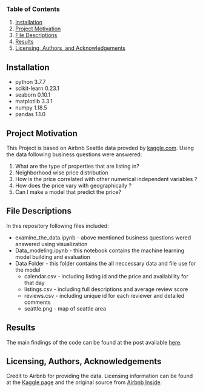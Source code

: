 
### Table of Contents

1. [Installation](#installation)
2. [Project Motivation](#motivation)
3. [File Descriptions](#files)
4. [Results](#results)
5. [Licensing, Authors, and Acknowledgements](#licensing)

## Installation <a name="installation"></a>
- python 3.7.7
- scikit-learn 0.23.1
- seaborn 0.10.1
- matplotlib 3.3.1
- numpy 1.18.5
- pandas 1.1.0

## Project Motivation<a name="motivation"></a>

This Project is based on Airbnb Seattle data provded by [kaggle.com](https://www.kaggle.com/airbnb/seattle). Using the data following business questions were answered:

1. What are the type of properties that are listing in?
2. Neighborhood wise price distribution
3. How is the price correlated with other numerical independent variables ?
4. How does the price vary with geographically ?
5. Can I make a model that predict the price?

## File Descriptions <a name="files"></a>
In this repository following files included:
- examine_the_data.ipynb - above mentioned business questions wered answered using visualization
- Data_modeling.ipynb - this notebook contains the machine learning model building and evaluation
- Data Folder - this folder contains the all neccessary data and file use for the model
  - calendar.csv - including listing id and the price and availability for that day
  - listings.csv - including full descriptions and average review score
  - reviews.csv - including unique id for each reviewer and detailed comments
  - seattle.png - map of seattle area

## Results<a name="results"></a>

The main findings of the code can be found at the post available [here]().

## Licensing, Authors, Acknowledgements<a name="licensing"></a>
Credit to Airbnb for providing the data. Licensing information can be found at the [Kaggle page](https://www.kaggle.com/airbnb/seattle) and the original source from [Airbnb Inside](http://insideairbnb.com/get-the-data.html).


  

